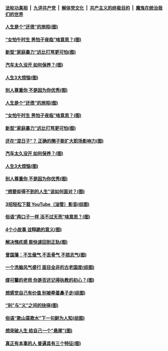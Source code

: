 ####  [法轮功真相](../../../../basic/blob/master/README.md?t=06201802) &nbsp;|&nbsp; [九评共产党](../../../../9ping.md/blob/master/README.md?t=06201802) &nbsp;|&nbsp; [解体党文化](../../../../jtdwh.md/blob/master/README.md?t=06201802)  &nbsp;|&nbsp; [共产主义的终极目的](../../../../gczydzjmd.md/blob/master/README.md?t=06201802) &nbsp;|&nbsp; [魔鬼在统治我们的世界](../../../../mgztzwmdsj.md/blob/master/README.md?t=06201802) 

#### [人生是个“还债”的旅程(图)](../pages/p8/936768.md?t=06201802) 

#### [“女怕午时生 男怕子夜临”啥意思？(图)](../pages/p8/937081.md?t=06201802) 

#### [新型“家庭暴力”远比打骂更可怕(图)](../pages/p8/936230.md?t=06201802) 

#### [汽车太久没开 如何保养？(图)](../pages/p8/937035.md?t=06201802) 

#### [人生3大烦恼(图)](../pages/p8/936959.md?t=06201802) 

#### [别人尊重你 不是因为你优秀(图)](../pages/p8/936253.md?t=06201802) 

#### [人生是个“还债”的旅程(图)](../pages/p8/936768.md?t=06201802) 

#### [“女怕午时生 男怕子夜临”啥意思？(图)](../pages/p8/937081.md?t=06201802) 

#### [新型“家庭暴力”远比打骂更可怕(图)](../pages/p8/936230.md?t=06201802) 

#### [还在“混日子”？ 正确的圈子能扩大职场影响力(图)](../pages/p8/937049.md?t=06201802) 

#### [汽车太久没开 如何保养？(图)](../pages/p8/937035.md?t=06201802) 

#### [人生3大烦恼(图)](../pages/p8/936959.md?t=06201802) 

#### [别人尊重你 不是因为你优秀(图)](../pages/p8/936253.md?t=06201802) 

#### [“想要却得不到的人生”该如何面对？(图)](../pages/p8/936933.md?t=06201802) 

#### [3招轻松下载 YouTube（油管）影音(组图)](../pages/p8/936922.md?t=06201802) 

#### [俗语“两口子一样 活不过天亮”啥意思？(图)](../pages/p8/936917.md?t=06201802) 

#### [4个小故事 诠释跪的意义(图)](../pages/p8/936353.md?t=06201802) 

#### [解决愧疚感 能快速回到正轨(图)](../pages/p8/936834.md?t=06201802) 

#### [曾国藩：不生傲气 不丢骨气 不损志气(图)](../pages/p8/936248.md?t=06201802) 

#### [一个洗脑风气盛行 面目全非的古老国度(组图)](../pages/p8/936759.md?t=06201802) 

#### [缪可馨的老师 你是否还记得执教的初心？(图)](../pages/p8/936737.md?t=06201802) 

#### [想感觉自己有价值 别被牵着鼻子走(组图)](../pages/p8/936721.md?t=06201802) 

#### [“利”与“义”之间的抉择(图)](../pages/p8/936246.md?t=06201802) 

#### [俗语“欺山莫欺水”下一句鲜为人知(组图)](../pages/p8/936659.md?t=06201802) 

#### [想突破人生 给自己一个“悬崖”(图)](../pages/p8/936658.md?t=06201802) 

#### [真正有本事的人 普遍具有三个特征(图)](../pages/p8/936032.md?t=06201802) 

